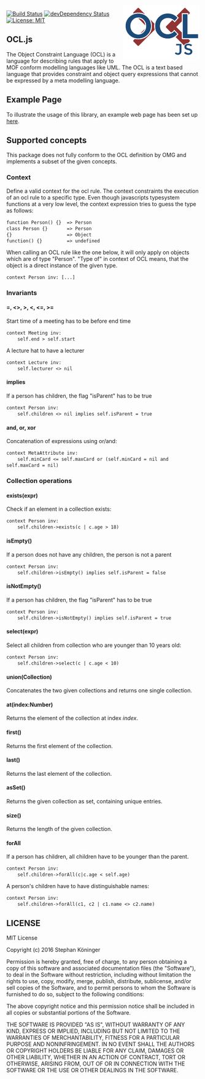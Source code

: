 <img src="logo.png" alt="OCL.js logo" align="right" width="200" />

[![Build Status](https://img.shields.io/travis/SteKoe/ocl.js/master.svg)](https://travis-ci.org/SteKoe/ocl.js)
[![devDependency Status](https://david-dm.org/SteKoe/ocl.js/dev-status.svg)](https://david-dm.org/SteKoe/ocl.js#info=devDependencies)
[![License: MIT](https://img.shields.io/dub/l/vibe-d.svg?maxAge=2592000)](https://opensource.org/licenses/MIT)

## OCL.js
The Object Constraint Language (OCL) is a language for describing rules that apply to MOF conform modelling languages like UML.
The OCL is a text based language that provides constraint and object query expressions that cannot be expressed by a meta modelling language.

## Example Page
To illustrate the usage of this library, an example web page has been set up [here](http://ocl.stekoe.de/).

## Supported concepts
This package does not fully conform to the OCL definition by OMG and implements a subset of the given concepts.

### Context
Define a valid context for the ocl rule. 
The context constraints the execution of an ocl rule to a specific type. 
Even though javascripts typesystem functions at a very low level, the context expression tries to guess the type as follows:

```
function Person() {}  => Person
class Person {}       => Person
{}                    => Object
function() {}         => undefined
```

When calling an OCL rule like the one below, it will only apply on objects which are of type "Person". 
"Type of" in context of OCL means, that the object is a direct instance of the given type.

``` ocl
context Person inv: [...]
```

### Invariants
#### =, <>, >, <, <=, >=
Start time of a meeting has to be before end time
``` ocl
context Meeting inv:
    self.end > self.start
```

A lecture hat to have a lecturer
``` ocl
context Lecture inv:
    self.lecturer <> nil
```

#### implies
If a person has children, the flag "isParent" has to be true
``` ocl
context Person inv:
    self.children <> nil implies self.isParent = true
```

#### and, or, xor
Concatenation of expressions using or/and:
``` ocl
context MetaAttribute inv:
    self.minCard <= self.maxCard or (self.minCard = nil and self.maxCard = nil)
```

### Collection operations
#### exists(expr)
Check if an element in a collection exists:
``` ocl
context Person inv:
    self.children->exists(c | c.age > 18)
```

#### isEmpty()
If a person does not have any children, the person is not a parent
``` ocl
context Person inv:
    self.children->isEmpty() implies self.isParent = false
```

#### isNotEmpty()
If a person has children, the flag "isParent" has to be true
``` ocl
context Person inv:
    self.children->isNotEmpty() implies self.isParent = true
```

#### select(expr)
Select all children from collection who are younger than 10 years old:
``` ocl
context Person inv:
    self.children->select(c | c.age < 10)
```

#### union(Collection)
Concatenates the two given collections and returns one single collection.

#### at(index:Number)
Returns the element of the collection at index *index*.

#### first()
Returns the first element of the collection.

#### last()
Returns the last element of the collection.

#### asSet()
Returns the given collection as set, containing unique entries.

#### size()
Returns the length of the given collection.

#### forAll
If a person has children, all children have to be younger than the parent.
``` ocl
context Person inv:
    self.children->forAll(c|c.age < self.age)
```
A person's children have to have distinguishable names:
``` ocl
context Person inv:
    self.children->forAll(c1, c2 | c1.name <> c2.name)
```




## LICENSE
MIT License

Copyright (c) 2016 Stephan Köninger

Permission is hereby granted, free of charge, to any person obtaining a copy
of this software and associated documentation files (the "Software"), to deal
in the Software without restriction, including without limitation the rights
to use, copy, modify, merge, publish, distribute, sublicense, and/or sell
copies of the Software, and to permit persons to whom the Software is
furnished to do so, subject to the following conditions:

The above copyright notice and this permission notice shall be included in all
copies or substantial portions of the Software.

THE SOFTWARE IS PROVIDED "AS IS", WITHOUT WARRANTY OF ANY KIND, EXPRESS OR
IMPLIED, INCLUDING BUT NOT LIMITED TO THE WARRANTIES OF MERCHANTABILITY,
FITNESS FOR A PARTICULAR PURPOSE AND NONINFRINGEMENT. IN NO EVENT SHALL THE
AUTHORS OR COPYRIGHT HOLDERS BE LIABLE FOR ANY CLAIM, DAMAGES OR OTHER
LIABILITY, WHETHER IN AN ACTION OF CONTRACT, TORT OR OTHERWISE, ARISING FROM,
OUT OF OR IN CONNECTION WITH THE SOFTWARE OR THE USE OR OTHER DEALINGS IN THE
SOFTWARE.

